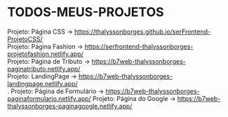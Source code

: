 # TODOS-MEUS-PROJETOS
Projeto: Página CSS -> https://thalyssonborges.github.io/serFrontend-ProjetoCSS/ <br>
Projeto: Página Fashion -> https://serfrontend-thalyssonborges-projetofashion.netlify.app/ <br>
Projeto: Página de Tributo -> https://b7web-thalyssonborges-paginatributo.netlify.app/ <br>
Projeto: LandingPage -> https://b7web-thalyssonborges-landingpage.netlify.app/ <br>.
Projeto: Página de Formulário -> https://b7web-thalyssonborges-paginaformulario.netlify.app/
Projeto: Página do Google -> https://b7web-thalyssonborges-paginagoogle.netlify.app/
